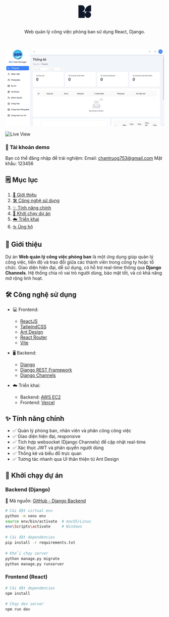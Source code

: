 <br />
<div align="center">
    <img src="public/favicon-light.svg" style="vertical-align: middle;" width="48" height="48"/>
    <br />
    <br />
    <p>
        Web quản lý công việc phòng ban sử dụng React, Django.
    </p>
</div>

<br />

![Web UI Design](./public/web.jpg)

![Live View](https://project-management-frontend-snowy.vercel.app/)

### 🔐 Tài khoản demo

Bạn có thể đăng nhập để trải nghiệm:
Email: chantruog753@gmail.com
Mật khẩu: 123456

## 🗒️ Mục lục

1. [💬 Giới thiệu](#giới-thiệu)
2. [🛠️ Công nghệ sử dụng](#công-nghệ-sử-dụng)
3. [✨ Tính năng chính](#tính-năng-chính)
4. [🚀 Khởi chạy dự án](#khởi-chạy-dự-án)
5. [☁️ Triển khai](#triển-khai)
6. [☕ Ủng hộ](#ủng-hộ)

## 💬 Giới thiệu

Dự án **Web quản lý công việc phòng ban** là một ứng dụng giúp quản lý công việc, tiến độ và trao đổi giữa các thành viên trong công ty hoặc tổ chức. Giao diện hiện đại, dễ sử dụng, có hỗ trợ real-time thông qua **Django Channels**. Hệ thống chia rõ vai trò người dùng, bảo mật tốt, và có khả năng mở rộng linh hoạt.

## 🛠️ Công nghệ sử dụng

- 💻 Frontend:
  - [ReactJS](https://reactjs.org/)
  - [TailwindCSS](https://tailwindcss.com/)
  - [Ant Design](https://ant.design/)
  - [React Router](https://reactrouter.com/)
  - [Vite](https://vitejs.dev/)

- 🖥️ Backend:
  - [Django](https://www.djangoproject.com/)
  - [Django REST Framework](https://www.django-rest-framework.org/)
  - [Django Channels](https://channels.readthedocs.io/en/stable/)

- ☁️ Triển khai:
  - Backend: [AWS EC2](https://aws.amazon.com/ec2/)
  - Frontend: [Vercel](https://vercel.com/)

## ✨ Tính năng chính

- ✅ Quản lý phòng ban, nhân viên và phân công công việc
- ✅ Giao diện hiện đại, responsive
- ✅ Tích hợp websocket (Django Channels) để cập nhật real-time
- ✅ Xác thực JWT và phân quyền người dùng
- ✅ Thống kê và biểu đồ trực quan
- ✅ Tương tác nhanh qua UI thân thiện từ Ant Design

## 🚀 Khởi chạy dự án

### Backend (Django)
🔗 Mã nguồn: [GitHub - Django Backend](https://github.com/QgQ220903/ProjectManagement_Backend)
```bash
# Cài đặt virtual env
python -m venv env
source env/bin/activate  # macOS/Linux
env\Scripts\activate     # Windows

# Cài đặt dependencies
pip install -r requirements.txt

# Khởi chạy server
python manage.py migrate
python manage.py runserver
```
### Frontend (React)
```bash
# Cài đặt dependencies
npm install

# Chạy dev server
npm run dev
```


